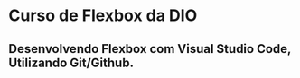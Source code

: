 # Curso de Flexbox da DIO
 
## Desenvolvendo Flexbox com Visual Studio Code, Utilizando Git/Github.
